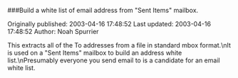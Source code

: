###Build a white list of email address from "Sent Items" mailbox.

Originally published: 2003-04-16 17:48:52
Last updated: 2003-04-16 17:48:52
Author: Noah Spurrier

This extracts all of the To addresses from a file in standard mbox format.\nIt is used on a "Sent Items" mailbox to build an address white list.\nPresumably everyone you send email to is a candidate for an email white list.